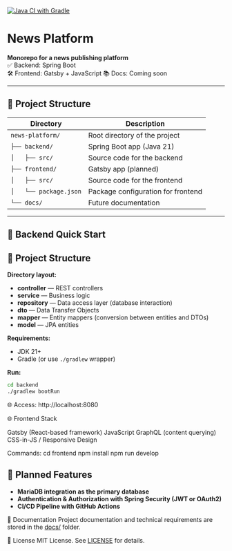 [![Java CI with Gradle](https://github.com/rkonoplev/news-platform/actions/workflows/gradle-ci.yml/badge.svg)](https://github.com/rkonoplev/news-platform/actions/workflows/gradle-ci.yml)

# News Platform

**Monorepo for a news publishing platform**  
✅ Backend: Spring Boot  
🛠 Frontend: Gatsby + JavaScript 
📚 Docs: Coming soon

---

## 📂 Project Structure

| Directory              | Description                        |
|------------------------|------------------------------------|
| `news-platform/`       | Root directory of the project      |
| `├── backend/`         | Spring Boot app (Java 21)          |
| `│   ├── src/`         | Source code for the backend        |
| `├── frontend/`        | Gatsby app (planned)               |
| `│   ├── src/`         | Source code for the frontend       |
| `│   └── package.json` | Package configuration for frontend |
| `└── docs/`            | Future documentation               |


---

## 🚀 Backend Quick Start

## 📂 Project Structure

**Directory layout:**

- **controller** — REST controllers
- **service** — Business logic
- **repository** — Data access layer (database interaction)
- **dto** — Data Transfer Objects
- **mapper** — Entity mappers (conversion between entities and DTOs)
- **model** — JPA entities

**Requirements:**
- JDK 21+
- Gradle (or use `./gradlew` wrapper)

**Run:**
```bash
cd backend
./gradlew bootRun
```
🌐 Access: http://localhost:8080

🌐 Frontend Stack

Gatsby (React-based framework)
JavaScript
GraphQL (content querying)
CSS-in-JS / Responsive Design

Commands:
cd frontend
npm install
npm run develop

## 📌 Planned Features

- **MariaDB integration as the primary database**
- **Authentication & Authorization with Spring Security (JWT or OAuth2)**
- **CI/CD Pipeline with GitHub Actions**

📖 Documentation
Project documentation and technical requirements are stored in the [docs/](docs/) folder.

📜 License
MIT License. See [LICENSE](LICENSE) for details.


